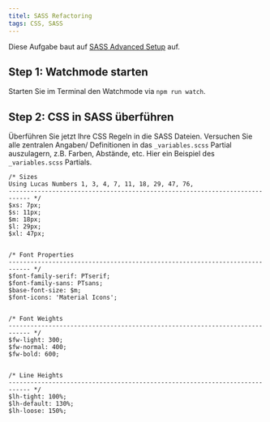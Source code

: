 ```yaml
---
titel: SASS Refactoring
tags: CSS, SASS
---
```


Diese Aufgabe baut auf [SASS Advanced Setup](../sass-02-advanced-setup/) auf.

## Step 1: Watchmode starten
Starten Sie im Terminal den Watchmode via `npm run watch`.

## Step 2: CSS in SASS überführen
Überführen Sie jetzt Ihre CSS Regeln in die SASS Dateien. Versuchen Sie alle zentralen Angaben/ Definitionen in das `_variables.scss` Partial auszulagern, z.B. Farben, Abstände, etc. Hier ein Beispiel des `_variables.scss` Partials.

```
/* Sizes
Using Lucas Numbers 1, 3, 4, 7, 11, 18, 29, 47, 76, 
---------------------------------------------------------------------------- */
$xs: 7px;
$s: 11px;
$m: 18px;
$l: 29px;
$xl: 47px;


/* Font Properties
---------------------------------------------------------------------------- */
$font-family-serif: PTserif;
$font-family-sans: PTsans;
$base-font-size: $m;
$font-icons: 'Material Icons';


/* Font Weights
---------------------------------------------------------------------------- */
$fw-light: 300;
$fw-normal: 400;
$fw-bold: 600;


/* Line Heights
---------------------------------------------------------------------------- */
$lh-tight: 100%;
$lh-default: 130%;
$lh-loose: 150%;

```